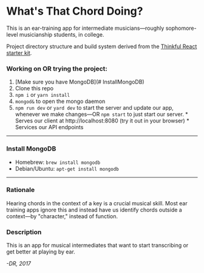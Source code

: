 # What's That Chord Doing?

This is an ear-training app for intermediate musicians&#8212;roughly sophomore-level musicianship students, in college.

Project directory structure and build system derived from the [Thinkful React starter kit](https://github.com/oampo/thinkful-react-starter).

### Working on OR trying the project:
  1. [Make sure you have MongoDB](# InstallMongoDB)
  2. Clone this repo
  3. `npm i` or `yarn install`
  4. `mongod&` to open the mongo daemon
  5. `npm run dev` or `yard dev` to start the server and update our app, whenever we make changes&#8212;OR `npm start` to just start our server.
    * Serves our client at http://localhost:8080 (try it out in your browser)
    * Services our API endpoints

----------------------------------------------------------

### Install MongoDB

* Homebrew: `brew install mongodb`
* Debian/Ubuntu: `apt-get install mongodb` 

----------------------------------------------------------

### Rationale

Hearing chords in the context of a key is a crucial musical skill. Most ear training apps ignore this and instead have us identify chords outside a context—by "character," instead of function.

### Description

This is an app for musical intermediates that want to start transcribing or get better at playing by ear.

_-DR, 2017_
